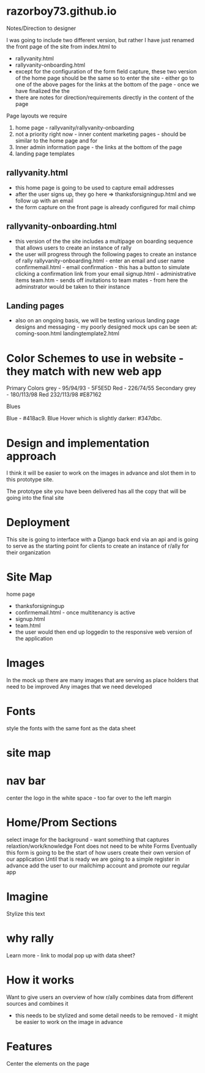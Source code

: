 razorboy73.github.io
====================

Notes/Direction to designer


I was going to include two different version, but rather I have just renamed the front page of the site from index.html to
 - rallyvanity.html
 - rallyvanity-onboarding.html
  - except for the configuration of the form field capture, these two version of the home page should be the same
  so to enter the site - either go to one of the above pages
  for the links at the bottom of the page - once we have finalized the the 
  - there are notes for direction/requirements directly in the content of the page
  
  
Page layouts we require
1. home page - rallyvanity/rallyvanity-onboarding
2. not a priority right now - inner content marketing pages - should be similar to the home page and for 
4. Inner admin information page - the links at the bottom of the page
3. landing page templates


rallyvanity.html
--------------
 - this home page is going to be used to capture email addresses
 - after the user signs up, they go here => thanksforsigningup.html and we follow up with an email
 - the form capture on the front page is already configured for mail chimp

 
rallyvanity-onboarding.html
-----------------------
 - this version of the the site includes a multipage on boarding sequence that allows users to create an instance of rally
 - the user will progress through the following pages to create an instance of rally
    rallyvanity-onboarding.html - enter an email and user name
    confirmemail.html - email confirmation - this has a button to simulate clicking a confirmation link from your email
    signup.html - administrative items
    team.htm - sends off invitations to team mates - from here the adminstrator would be taken to their instance
 
Landing pages
----------------
 - also on an ongoing basis, we will be testing various landing page designs and messaging - my poorly designed mock ups can be seen at:
   coming-soon.html
   landingtemplate2.html
 
 

Color Schemes to use in website - they match with new web app
====================
Primary Colors
grey - 95/94/93 - 5F5E5D
Red - 226/74/55
Secondary
grey - 180/113/98
Red 232/113/98 #E87162

Blues

Blue -  #418ac9.
Blue Hover  which is slightly darker: #347dbc.

Design and implementation approach
==================
I think it will be easier to work on the images in advance and slot them in to 
this prototype site.

The prototype site you have been delivered has all the copy that will be going 
into the final site

Deployment
============
This site is going to interface with a Django back end via an api and is going to serve as
the starting point for clients to create an instance of r/ally for their organization

Site Map
===========
home page
 - thanksforsigningup
 - confirmemail.html - once multitenancy is active
 - signup.html
 - team.html
  - the user would then end up loggedin to the responsive web version of the application

Images
=========
In the mock up there are many images that are serving as place holders that need
to be improved
Any images that we need developed





Fonts
=============
style the fonts with the same font as the data sheet


site map
========

nav bar
===========
center the logo in the white space - too far over to the left margin

Home/Prom Sections
==========
select image for the background - want something that captures relaxtion/work/knowledge
Font does not need to be white
Forms
Eventually this form is going to be the start of how users create their own version of our application
Until that is ready we are going to a simple register in advance
add the user to our mailchimp account and promote our regular app

Imagine
====
Stylize this text

why rally
======
Learn more - link to modal pop up with data sheet?

How it works
==========
Want to give users an overview of how r/ally combines data from different sources
and combines it
- this needs to be stylized and some detail needs to be removed - it might be easier to work on the image in advance





Features
=============
Center the elements on the page